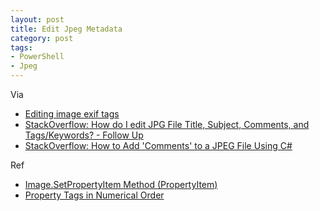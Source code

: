 ```yaml
---
layout: post
title: Edit Jpeg Metadata
category: post
tags:
- PowerShell
- Jpeg
---
```

Via

- [Editing image exif tags](https://social.technet.microsoft.com/Forums/scriptcenter/en-US/8b398413-0728-4a8a-a593-d2e8b92b88f2/editing-image-exif-tags?forum=ITCG)
- [StackOverflow: How do I edit JPG File Title, Subject, Comments, and Tags/Keywords? - Follow Up](https://stackoverflow.com/questions/24960787/how-do-i-edit-jpg-file-title-subject-comments-and-tags-keywords-follow-up)
- [StackOverflow: How to Add 'Comments' to a JPEG File Using C#](https://stackoverflow.com/questions/1755185/how-to-add-comments-to-a-jpeg-file-using-c-sharp)

Ref

- [Image.SetPropertyItem Method (PropertyItem)](https://msdn.microsoft.com/en-us/library/system.drawing.image.setpropertyitem(v=vs.110).aspx)
- [Property Tags in Numerical Order](https://msdn.microsoft.com/en-us/library/ms534418(v=vs.85).aspx)
